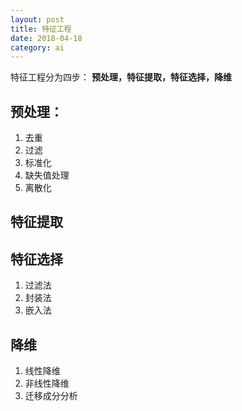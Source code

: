 ```yaml
---
layout: post
title: 特征工程
date: 2018-04-18
category: ai
---
```


特征工程分为四步：
**预处理，特征提取，特征选择，降维**


## 预处理：
1. 去重
2. 过滤
3. 标准化
4. 缺失值处理
5. 离散化

## 特征提取

## 特征选择
1. 过滤法
2. 封装法
3. 嵌入法
 
## 降维
1. 线性降维
2. 非线性降维
3. 迁移成分分析